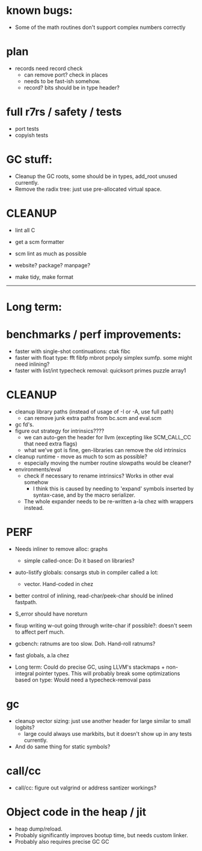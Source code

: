 # known bugs:
* Some of the math routines don't support complex numbers correctly 

# plan
  * records need record check
    * can remove port? check in places
	* needs to be fast-ish somehow.
	* record? bits should be in type header?

# full r7rs / safety / tests
  * port tests
  * copyish tests
  
# GC stuff:

* Cleanup the GC roots, some should be in types, add_root unused currently.
* Remove the radix tree: just use pre-allocated virtual space.

# CLEANUP

* lint all C
* get a scm formatter
* scm lint as much as possible

* website? package? manpage?
* make tidy, make format

----------------------------------------


# Long term:	 

# benchmarks / perf improvements:
  * faster with single-shot continuations: ctak fibc
  * faster with float type: fft fibfp mbrot pnpoly simplex sumfp. some might need inlining?
  * faster with list/int typecheck removal: quicksort primes puzzle array1

# CLEANUP

* cleanup library paths (instead of usage of -I or -A, use full path)
  * can remove junk extra paths from bc.scm and eval.scm
* gc fd's.
* figure out strategy for intrinsics????
  * we can auto-gen the header for llvm (excepting like SCM_CALL_CC that need extra flags)
  * what we've got is fine, gen-libraries can remove the old intrinsics
* cleanup runtime - move as much to scm as possible?
  * especially moving the number routine slowpaths would be cleaner?
* environments/eval
  * check if necessary to rename intrinsics? Works in other eval somehow
     * I think this is caused by needing to 'expand' symbols inserted by 
	   syntax-case, and by the macro serializer.
  * The whole expander needs to be re-written a-la chez with wrappers instead.

# PERF
* Needs inliner to remove alloc: graphs
  * simple called-once: Do it based on libraries?
* auto-listify globals: consargs stub in compiler called a lot: 
  * vector. Hand-coded in chez
* better control of inlining, read-char/peek-char should be inlined fastpath.
* S_error should have noreturn
* fixup writing w-out going through write-char if possible?: doesn't seem to affect perf much.
* gcbench: ratnums are too slow.  Doh.  Hand-roll ratnums?

* fast globals, a.la chez

* Long term: Could do precise GC, using LLVM's stackmaps + non-integral pointer types. 
     This will probably break some optimizations based on type: Would need
	 a typecheck-removal pass
	 
# gc
  * cleanup vector sizing: just use another header for large similar to small logbits?
    * large could always use markbits, but it doesn't show up in any tests currently.
  * And do same thing for static symbols?


	 
# call/cc
  * call/cc: figure out valgrind or address santizer workings?

# Object code in the heap / jit
 * heap dump/reload.
 * Probably significantly improves bootup time, but needs custom linker.
 * Probably also requires precise GC GC
